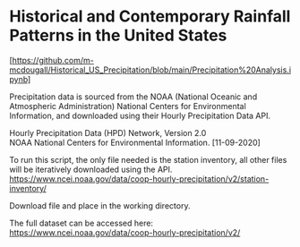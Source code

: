 # Historical and Contemporary Rainfall Patterns in the United States

[https://github.com/m-mcdougall/Historical_US_Precipitation/blob/main/Precipitation%20Analysis.ipynb]

Precipitation data is sourced from the NOAA (National Oceanic and Atmospheric Administration) National Centers for Environmental Information, and downloaded using their Hourly Precipitation Data API.

Hourly Precipitation Data (HPD) Network, Version 2.0  
NOAA National Centers for Environmental Information. [11-09-2020]  


To run this script, the only file needed is the station inventory, all other files will be iteratively downloaded using the API.  
https://www.ncei.noaa.gov/data/coop-hourly-precipitation/v2/station-inventory/  

Download file and place in the working directory.

The full dataset can be accessed here: https://www.ncei.noaa.gov/data/coop-hourly-precipitation/v2/
